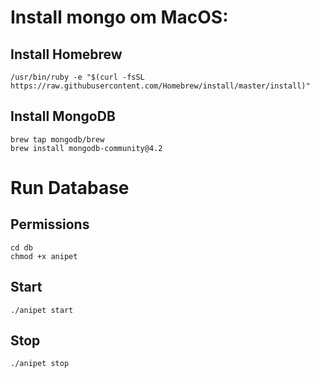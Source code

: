 # Install mongo om MacOS:

## Install Homebrew
```
/usr/bin/ruby -e "$(curl -fsSL https://raw.githubusercontent.com/Homebrew/install/master/install)"
```

## Install MongoDB
```
brew tap mongodb/brew
brew install mongodb-community@4.2
```

# Run Database

## Permissions
```
cd db
chmod +x anipet
```
## Start
```
./anipet start
```

## Stop
```
./anipet stop
```